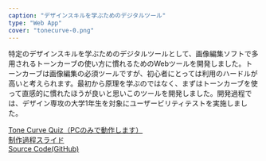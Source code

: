 ```yaml
---
caption: "デザインスキルを学ぶためのデジタルツール"
type: "Web App"
cover: "tonecurve-0.png"
---
```


特定のデザインスキルを学ぶためのデジタルツールとして、画像編集ソフトで多用されるトーンカーブの使い方に慣れるためのWebツールを開発しました。トーンカーブは画像編集の必須ツールですが、初心者にとっては利用のハードルが高いと考えられます。最初から原理を学ぶのではなく、まずはトーンカーブを使って直感的に慣れたほうが良いと思いこのツールを開発しました。開発過程では、デザイン専攻の大学1年生を対象にユーザービリティテストを実施しました。

[Tone Curve Quiz（PCのみで動作します）](https://tonecurve.netlify.app)  
[制作過程スライド](https://speakerdeck.com/reohokazono/tonecurve-quiz)  
[Source Code(GitHub)](https://github.com/ReoHokazono/tonecurve)